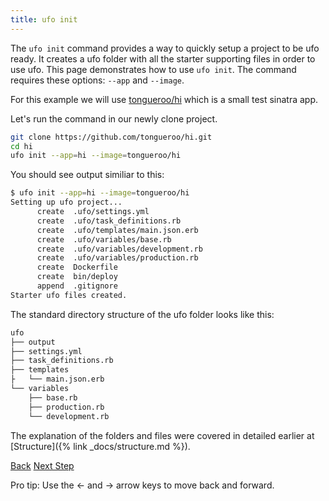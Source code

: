 ```yaml
---
title: ufo init
---
```


The `ufo init` command provides a way to quickly setup a project to be ufo ready. It creates a ufo folder with all the starter supporting files in order to use ufo.  This page demonstrates how to use `ufo init`.  The command requires these options: `--app` and `--image`.

For this example we will use [tongueroo/hi](https://github.com/tongueroo/hi) which is a small test sinatra app.

Let's run the command in our newly clone project.

```sh
git clone https://github.com/tongueroo/hi.git
cd hi
ufo init --app=hi --image=tongueroo/hi
```

You should see output similiar to this:

```sh
$ ufo init --app=hi --image=tongueroo/hi
Setting up ufo project...
      create  .ufo/settings.yml
      create  .ufo/task_definitions.rb
      create  .ufo/templates/main.json.erb
      create  .ufo/variables/base.rb
      create  .ufo/variables/development.rb
      create  .ufo/variables/production.rb
      create  Dockerfile
      create  bin/deploy
      append  .gitignore
Starter ufo files created.
```

The standard directory structure of the ufo folder looks like this:

```sh
ufo
├── output
├── settings.yml
├── task_definitions.rb
├── templates
├   └── main.json.erb
└── variables
    ├── base.rb
    ├── production.rb
    └── development.rb
```

The explanation of the folders and files were covered in detailed earlier at [Structure]({% link _docs/structure.md %}).

<a id="prev" class="btn btn-basic" href="{% link _docs/commands.md %}">Back</a>
<a id="next" class="btn btn-primary" href="{% link _docs/ufo-ship.md %}">Next Step</a>
<p class="keyboard-tip">Pro tip: Use the <- and -> arrow keys to move back and forward.</p>

